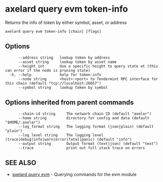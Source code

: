 # axelard query evm token-info

Returns the info of token by either symbol, asset, or address

```
axelard query evm token-info [chain] [flags]
```

## Options

```
      --address string   lookup token by address
      --asset string     lookup token by asset name
      --height int       Use a specific height to query state at (this can error if the node is pruning state)
  -h, --help             help for token-info
      --node string      <host>:<port> to Tendermint RPC interface for this chain (default "tcp://localhost:26657")
      --symbol string    lookup token by symbol
```

## Options inherited from parent commands

```
      --chain-id string     The network chain ID (default "axelar")
      --home string         directory for config and data (default "$HOME/.axelar")
      --log_format string   The logging format (json|plain) (default "plain")
      --log_level string    The logging level (trace|debug|info|warn|error|fatal|panic) (default "info")
      --output string       Output format (text|json) (default "text")
      --trace               print out full stack trace on errors
```

## SEE ALSO

- [axelard query evm](/cli-docs/v0_27_0/axelard_query_evm) - Querying commands for the evm module

